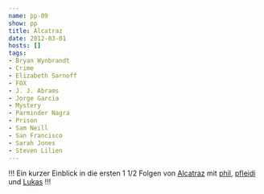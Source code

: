 ```yaml
---
name: pp-09
show: pp
title: Alcatraz
date: 2012-03-01
hosts: []
tags:
- Bryan Wynbrandt
- Crime
- Elizabeth Sarnoff
- FOX
- J. J. Abrams
- Jorge Garcia
- Mystery
- Parminder Nagra
- Prison
- Sam Neill
- San Francisco
- Sarah Jones
- Steven Lilien
---
```

!!!
  Ein kurzer Einblick in die ersten 1 1/2 Folgen von [Alcatraz](http://www.imdb.com/title/tt1728102/) mit [phil](http://twitter.com/!/philgrooves), [pfleidi](http://twitter.com/!/pfleidi) und [Lukas](http://twitter.com/!/Blubser)
!!!

